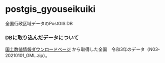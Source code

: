 # postgis_gyouseikuiki
全国行政区域データのPostGIS DB


### DBに取り込んだデータについて
[国土数値情報ダウンロードページ](https://nlftp.mlit.go.jp/ksj/gml/datalist/KsjTmplt-N03-v3_0.html#prefecture02) から取得した全国　令和3年のデータ（N03-20210101_GML.zip）。
